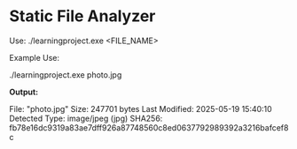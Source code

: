 # Static File Analyzer

Use: ./learningproject.exe <FILE_NAME>

Example Use:

./learningproject.exe photo.jpg

**Output:**


File: "photo.jpg"
Size: 247701 bytes
Last Modified: 2025-05-19 15:40:10
Detected Type: image/jpeg (jpg)
SHA256: fb78e16dc9319a83ae7dff926a87748560c8ed0637792989392a3216bafcef8c
